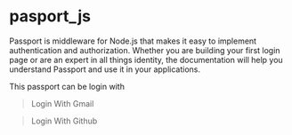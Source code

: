 # pasport_js

Passport is middleware for Node.js that makes it easy to implement authentication and authorization. Whether you are building your first login page or are an expert in all things identity, the documentation will help you understand Passport and use it in your applications.

This passport can be login with
>Login With Gmail

>Login With Github

